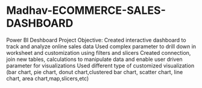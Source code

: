 # Madhav-ECOMMERCE-SALES-DASHBOARD
Power BI Deshboard
Project Objective:
Created interactive dashboard to track and analyze online sales data
Used complex parameter to drill down in worksheet and customization using filters and slicers
Created connection, join new tables, calculations to manipulate data and enable user driven parameter for visualizations
Used different type of customized visualization (bar chart, pie chart, donut chart,clustered bar chart, scatter chart, line chart, area chart,map,slicers,etc)
